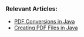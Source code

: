 ### Relevant Articles:
- [PDF Conversions in Java](http://www.nklkarthi.com/pdf-conversions-java)
- [Creating PDF Files in Java](http://www.nklkarthi.com/java-pdf-creation)
